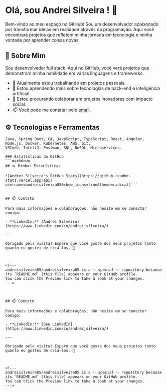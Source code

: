 # Olá, sou Andrei Silveira ! 👋

Bem-vindo ao meu espaço no GitHub! Sou um desenvolvedor apaixonado por transformar ideias em realidade através da programação. Aqui você encontrará projetos que refletem minha jornada em tecnologia e minha vontade por aprender coisas novas.

## 🚀 Sobre Mim

Sou desenvolvedor full stack. Aqui no GitHub, você verá projetos que demonstram minha habilidade em várias linguagens e frameworks.

- 🔭 Atualmente estou trabalhando em projetos pessoais. 
- 🌱 Estou aprendendo mais sobre tecnologias de back-end e inteligência artificial.
- 👯 Estou procurando colaborar em projetos inovadores com impacto social.
- 📫 Você pode me contatar pelo [email](ajs_silveira.com).

## ⚙️ Tecnologias e Ferramentas

```text
Java, Spring Boot, C#, JavaScript, TypeScript, React, Angular, Node.js, Docker, Kubernetes, AWS, Git,
VSCode, InteliJ, Postman, SQL, NoSQL, Microserviços.

### Estatísticas do GitHub
```markdown
## 📊 Minhas Estatísticas

![Andrei Silveira's GitHub Stats](https://github-readme-stats.vercel.app/api?username=andreisilveira85&show_icons=true&theme=radical)```


## 📫 Contato

Para mais informações e colaborações, não hesite em se conectar comigo:

- **LinkedIn:** [Andrei Silveira](https://www.linkedin.com/in/andreijsilveira/)

---

Obrigado pela visita! Espero que você goste dos meus projetos tanto quanto eu gostei de criá-los. 🌟



<!---
andreisilveira85/andreisilveira85 is a ✨ special ✨ repository because its `README.md` (this file) appears on your GitHub profile.
You can click the Preview link to take a look at your changes.
--->



## 📫 Contato

Para mais informações e colaborações, não hesite em se conectar comigo:

- **LinkedIn:** [Seu LinkedIn](https://www.linkedin.com/in/andreijsilveira/)

---

Obrigado pela visita! Espero que você goste dos meus projetos tanto quanto eu gostei de criá-los. 🌟



<!---
andreisilveira85/andreisilveira85 is a ✨ special ✨ repository because its `README.md` (this file) appears on your GitHub profile.
You can click the Preview link to take a look at your changes.
--->
